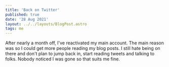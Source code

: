 ```yaml
---
title: 'Back on Twitter'
published: true
date: '28 Aug 2021'
layout: ../../layouts/BlogPost.astro
tags: me
---
```


After nearly a month off, I've reactivated my main account. The main reason was so I could get more people reading my blog posts. I still hate being on there and don't plan to jump back in, start reading tweets and talking to folks. Nobody noticed I was gone so that suits me fine.